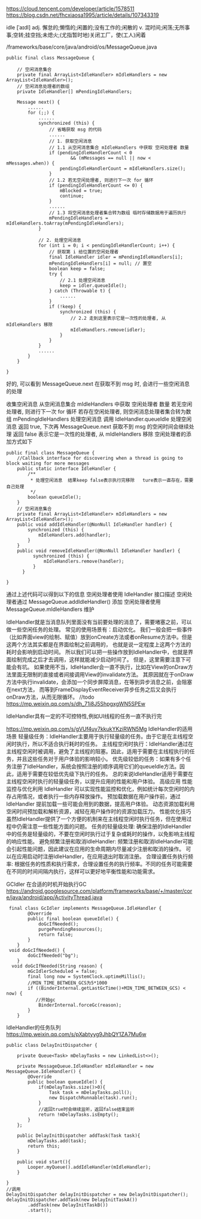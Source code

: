 https://cloud.tencent.com/developer/article/1578511
https://blog.csdn.net/fhcxiaosa1995/article/details/107343319




idle [ˈaɪdl] adj. 懈怠的;懒惰的;闲置的;没有工作的;闲散的  v. 混时间;闲荡;无所事事;空转;挂空挡;未熄火;(尤指暂时地)关闭工厂，使(工人)闲着

/frameworks/base/core/java/android/os/MessageQueue.java
```
public final class MessageQueue {

    // 空闲消息集合
    private final ArrayList<IdleHandler> mIdleHandlers = new ArrayList<IdleHandler>();
    // 空闲消息处理者的数组
    private IdleHandler[] mPendingIdleHandlers;
    
    Message next() {
        ...... 
        for (;;) {
            ......
            synchronized (this) {
                // 省略获取 msg 的代码
                ......
                // 1. 获取空闲消息
                // 1.1 从空闲消息集合 mIdleHandlers 中获取 空闲处理者 数量
                if (pendingIdleHandlerCount < 0
                        && (mMessages == null || now < mMessages.when)) {
                    pendingIdleHandlerCount = mIdleHandlers.size();
                }
                // 1.2 若无空闲处理者, 则进行下一次 for 循环
                if (pendingIdleHandlerCount <= 0) {
                    mBlocked = true;
                    continue;
                }
                ......
                // 1.3 将空闲消息处理者集合转为数组 临时存储数据用于遍历执行
                mPendingIdleHandlers = mIdleHandlers.toArray(mPendingIdleHandlers);
            }

            // 2. 处理空闲消息
            for (int i = 0; i < pendingIdleHandlerCount; i++) {
                // 获取第 i 给位置的空闲处理者
                final IdleHandler idler = mPendingIdleHandlers[i];
                mPendingIdleHandlers[i] = null; // 置空
                boolean keep = false;        
                try {
                    // 2.1 处理空闲消息
                    keep = idler.queueIdle(); 
                } catch (Throwable t) {
                    ......
                }
                if (!keep) {   
                    synchronized (this) {
                        // 2.2 走到这里表示它是一次性的处理者, 从 mIdleHandlers 移除
                        mIdleHandlers.remove(idler);
                    }
                }
            }
            ......
        }
    }
    
}
```

好的, 可以看到 MessageQueue.next 在获取不到 msg 时, 会进行一些空闲消息的处理

收集空闲消息
从空闲消息集合 mIdleHandlers 中获取 空闲处理者 数量
   若无空闲处理者, 则进行下一次 for 循环
   若存在空闲处理者, 则空闲消息处理者集合转为数组 mPendingIdleHandlers
处理空闲消息
调用 IdleHandler.queueIdle 处理空闲消息
  返回 true, 下次再 MessageQueue.next 获取不到 msg 的空闲时间会继续处理
   返回 false 表示它是一次性的处理者, 从 mIdleHandlers 移除
空闲处理者的添加方式如下
```
public final class MessageQueue {
    //Callback interface for discovering when a thread is going to block waiting for more messages
    public static interface IdleHandler {
        /**
         * 处理空闲消息  结果keep false表示执行完移除   ture表示一直存在，需要自己处理
         */
        boolean queueIdle();
    }
    // 空闲消息集合
    private final ArrayList<IdleHandler> mIdleHandlers = new ArrayList<IdleHandler>();
    public void addIdleHandler(@NonNull IdleHandler handler) {
        synchronized (this) {
            mIdleHandlers.add(handler);
        }
    }
    public void removeIdleHandler(@NonNull IdleHandler handler) {
          synchronized (this) {
              mIdleHandlers.remove(handler);
          }
      }
    
}
```

通过上述代码可以得到以下的信息
空闲处理者使用 IdleHandler 接口描述
空闲处理者通过 MessageQueue.addIdleHandler() 添加
空闲处理者使用 MessageQueue.mIdleHandlers 维护


IdleHandler就是当消息队列里面没有当前要处理的消息了，需要堵塞之前，可以做一些空闲任务的处理。
常见的使用场景有：启动优化。
我们一般会把一些事件（比如界面view的绘制、赋值）放到onCreate方法或者onResume方法中。但是这两个方法其实都是在界面绘制之前调用的，
也就是说一定程度上这两个方法的耗时会影响到启动时间。
所以我们可以把一些操作放到IdleHandler中，也就是界面绘制完成之后才去调用，这样就能减少启动时间了。
但是，这里需要注意下可能会有坑。
如果使用不当，IdleHandler会一直不执行，比如在View的onDraw方法里面无限制的直接或者间接调用View的invalidate方法。
 其原因就在于onDraw方法中执行invalidate，会添加一个同步屏障消息，在等到异步消息之前，会阻塞在next方法，
 而等到FrameDisplayEventReceiver异步任务之后又会执行onDraw方法，从而无限循环。
//todo https://mp.weixin.qq.com/s/dh_71i8J5ShpgxgWN5SPEw

IdleHandler具有一定的不可控特性,例如UI线程的任务一直不执行完


https://mp.weixin.qq.com/s/gVUf4uy7kkukYKziRWN5Mg
IdleHandler的适用场景
轻量级任务：IdleHandler主要用于执行轻量级的任务。由于它是在主线程空闲时执行，所以不适合执行耗时的任务。
主线程空闲时执行：IdleHandler通过在主线程空闲时被调用，避免了主线程的阻塞。因此，适用于需要在主线程执行的任务，并且这些任务对于用户体验的影响较小。
优先级较低的任务：如果有多个任务注册了IdleHandler，系统会按照注册的顺序调用它们的queueIdle方法。因此，适用于需要在较低优先级下执行的任务。
总的来说IdleHandler适用于需要在主线程空闲时执行的轻量级任务，以提升应用的性能和用户体验。
高级应用
性能监控与优化利用 IdleHandler 可以实现性能监控和优化，例如统计每次空闲时的内存占用情况，或者执行一些内存释放操作。
预加载数据在用户操作前，通过 IdleHandler 提前加载一些可能会用到的数据，提高用户体验。
动态资源加载利用空闲时间预加载和解析资源，减轻在用户操作时的资源加载压力。
性能优化技巧
虽然IdleHandler提供了一个方便的机制来在主线程空闲时执行任务，但在使用过程中仍需注意一些性能方面的问题。
任务的轻量级处理: 确保注册的IdleHandler中的任务是轻量级的，不要在空闲时执行过于复杂或耗时的操作，以免影响主线程的响应性能。
避免频繁注册和取消IdleHandler: 频繁注册和取消IdleHandler可能会引起性能问题，因此建议在应用的生命周期内尽量减少注册和取消的操作。
   可以在应用启动时注册IdleHandler，在应用退出时取消注册。
合理设置任务执行频率: 根据任务的性质和执行需求，合理设置任务的执行频率。不同的任务可能需要在不同的时间间隔内执行，这样可以更好地平衡性能和功能需求。


GCIdler 在合适的时机开始执行GC
https://android.googlesource.com/platform/frameworks/base/+/master/core/java/android/app/ActivityThread.java
```
 final class GcIdler implements MessageQueue.IdleHandler {
        @Override
        public final boolean queueIdle() {
            doGcIfNeeded();
            purgePendingResources();
            return false;
        }
    }
 void doGcIfNeeded() {
        doGcIfNeeded("bg");
    }
  void doGcIfNeeded(String reason) {
        mGcIdlerScheduled = false;
        final long now = SystemClock.uptimeMillis();
        //MIN_TIME_BETWEEN_GCS为5*1000  
        if ((BinderInternal.getLastGcTime()+MIN_TIME_BETWEEN_GCS) < now) {
           //开始gc
            BinderInternal.forceGc(reason);
        }
    }   
```

IdleHandler的任务队列
https://mp.weixin.qq.com/s/pXabtyyg9JhbQY1ZA7Mu6w
```
public class DelayInitDispatcher {

    private Queue<Task> mDelayTasks = new LinkedList<>();

    private MessageQueue.IdleHandler mIdleHandler = new MessageQueue.IdleHandler() {
        @Override
        public boolean queueIdle() {
            if(mDelayTasks.size()>0){
                Task task = mDelayTasks.poll();
                new DispatchRunnable(task).run();
            }
            //返回true时会继续监听，返回false结束监听
            return !mDelayTasks.isEmpty();
        }
    };

    public DelayInitDispatcher addTask(Task task){
        mDelayTasks.add(task);
        return this;
    }

    public void start(){
        Looper.myQueue().addIdleHandler(mIdleHandler);
    }

}
//调用
DelayInitDispatcher delayInitDispatcher = new DelayInitDispatcher();
delayInitDispatcher.addTask(new DelayInitTaskA())
        .addTask(new DelayInitTaskB())
        .start();
```
